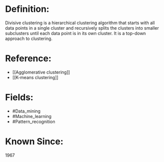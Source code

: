 

# Definition:
Divisive clustering is a hierarchical clustering algorithm that starts with all data points in a single cluster and recursively splits the clusters into smaller subclusters until each data point is in its own cluster. It is a top-down approach to clustering.

# Reference:
- [[Agglomerative clustering]]
- [[K-means clustering]]

# Fields: 
- #Data_mining
- #Machine_learning
- #Pattern_recognition

# Known Since:
1967

